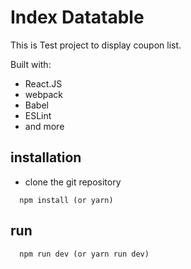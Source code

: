 # Index Datatable

This is Test project to display coupon list.

Built with:
- React.JS
- webpack
- Babel
- ESLint
- and more

## installation

- clone the git repository
```
  npm install (or yarn)
```

## run
```
  npm run dev (or yarn run dev)
```

